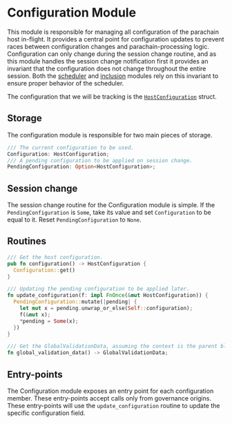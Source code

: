 # Configuration Module

This module is responsible for managing all configuration of the parachain host in-flight. It provides a central point for configuration updates to prevent races between configuration changes and parachain-processing logic. Configuration can only change during the session change routine, and as this module handles the session change notification first it provides an invariant that the configuration does not change throughout the entire session. Both the [scheduler](scheduler.md) and [inclusion](inclusion.md) modules rely on this invariant to ensure proper behavior of the scheduler.

The configuration that we will be tracking is the [`HostConfiguration`](../types/runtime.md#host-configuration) struct.

## Storage

The configuration module is responsible for two main pieces of storage.

```rust
/// The current configuration to be used.
Configuration: HostConfiguration;
/// A pending configuration to be applied on session change.
PendingConfiguration: Option<HostConfiguration>;
```

## Session change

The session change routine for the Configuration module is simple. If the `PendingConfiguration` is `Some`, take its value and set `Configuration` to be equal to it. Reset `PendingConfiguration` to `None`.

## Routines

```rust
/// Get the host configuration.
pub fn configuration() -> HostConfiguration {
  Configuration::get()
}

/// Updating the pending configuration to be applied later.
fn update_configuration(f: impl FnOnce(&mut HostConfiguration)) {
  PendingConfiguration::mutate(|pending| {
    let mut x = pending.unwrap_or_else(Self::configuration);
    f(&mut x);
    *pending = Some(x);
  })
}

/// Get the GlobalValidationData, assuming the context is the parent block.
fn global_validation_data() -> GlobalValidationData;
```

## Entry-points

The Configuration module exposes an entry point for each configuration member. These entry-points accept calls only from governance origins. These entry-points will use the `update_configuration` routine to update the specific configuration field.
